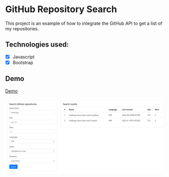 # GitHub Repository Search

This project is an example of how to integrate the GitHub API to get a list of my repositories. 

## Technologies used:
   - [X] Javascript
   - [X] Bootstrap
   
## Demo
[Demo](https://danipoletto.github.io/github-repository-search/)

![Imagem](https://github.com/DaniPoletto/github-repository-search/blob/main/demo.jpg)
   

